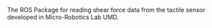 The ROS Package for reading shear force data from the tactile sensor developed in Micro-Robotics Lab UMD.
